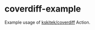 # coverdiff-example

Example usage of [kskitek/coverdiff](https://github.com/kskitek/coverdiff) Action.
